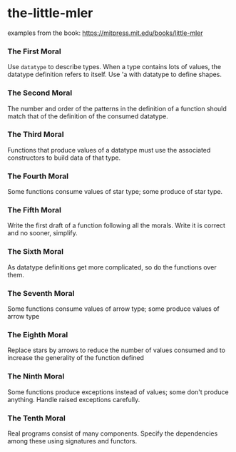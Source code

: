 # the-little-mler
examples from the book: https://mitpress.mit.edu/books/little-mler

### The First Moral
Use `datatype` to describe types. When a type contains lots of values, the
datatype definition refers to itself. Use 'a with datatype to define shapes.

### The Second Moral
The number and order of the patterns in the definition of a function should match
that of the definition of the consumed datatype.

### The Third Moral
Functions that produce values of a datatype must use the associated constructors
to build data of that type.

### The Fourth Moral
Some functions consume values of star type; some produce of star type.

### The Fifth Moral
Write the first draft of a function following all the morals. Write it is correct
and no sooner, simplify.

### The Sixth Moral
As datatype definitions get more complicated, so do the functions over them.

### The Seventh Moral
Some functions consume values of arrow type; some produce values of arrow type

### The Eighth Moral
Replace stars by arrows to reduce the number of values consumed and to increase
the generality of the function defined

### The Ninth Moral
Some functions produce exceptions instead of values; some don't produce anything.
Handle raised exceptions carefully.

### The Tenth Moral
Real programs consist of many components. Specify the dependencies among these using
signatures and functors.
